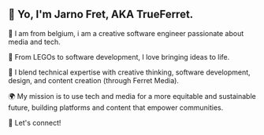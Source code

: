 ## 👋 Yo, I'm Jarno Fret, AKA TrueFerret.

💙 I am from belgium, i am a creative software engineer passionate about media and tech.

🎨 From LEGOs to software development, I love bringing ideas to life.

🤔 I blend technical expertise with creative thinking, software development, design, and content creation (through Ferret Media).

🌍 My mission is to use tech and media for a more equitable and sustainable future, building platforms and content that empower communities.

🫶 Let's connect!
